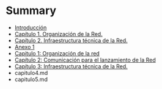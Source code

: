 # Summary

* [Introducción](README.md)
* [Capítulo 1. Organización de la Red.](chapter1.md)
* [Capítulo 2. Infraestructura técnica de la Red.](capitulo_2_tecnico.md)
* [Anexo 1](anexo_1.md)
* [Capitulo 1: Organización de la red](capitulo1.md)
* [Capítulo 2: Comunicación para el lanzamiento de la Red](capitulo2.md)
* [Capítulo 3: Infraestructura técnica de la Red.](capitulo3.md)
* capitulo4.md
* capitulo5.md

